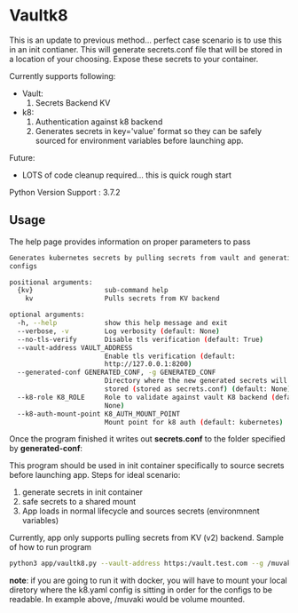 # Vaultk8

This is an update to previous method... perfect case scenario is to use this in an init contianer. This will generate secrets.conf file that will be stored in a location of your choosing. Expose these secrets to your container.


Currently supports following:
- Vault:
    1. Secrets Backend KV
- k8:
    1. Authentication against k8 backend
    2. Generates secrets in key='value' format so they can be safely sourced for environment variables before launching app.

Future:
- LOTS of code cleanup required... this is quick rough start

Python Version Support : 3.7.2

## Usage

The help page provides information on proper parameters to pass
```sh                                                 
Generates kubernetes secrets by pulling secrets from vault and generating k8
configs

positional arguments:
  {kv}                  sub-command help
    kv                  Pulls secrets from KV backend

optional arguments:
  -h, --help            show this help message and exit
  --verbose, -v         Log verbosity (default: None)
  --no-tls-verify       Disable tls verification (default: True)
  --vault-address VAULT_ADDRESS
                        Enable tls verification (default:
                        http://127.0.0.1:8200)
  --generated-conf GENERATED_CONF, -g GENERATED_CONF
                        Directory where the new generated secrets will be
                        stored (stored as secrets.conf) (default: None)
  --k8-role K8_ROLE     Role to validate against vault K8 backend (default:
                        None)
  --k8-auth-mount-point K8_AUTH_MOUNT_POINT
                        Mount point for k8 auth (default: kubernetes)
```

Once the program finished it writes out **secrets.conf** to the folder specified by **generated-conf**:

This program should be used in init container specifically to source secrets before launching app. Steps for ideal scenario:
1. generate secrets in init container
2. safe secrets to a shared mount
3. App loads in normal lifecycle and sources secrets (environmnent variables)

Currently, app only supports pulling secrets from KV (v2) backend. Sample of how to run program

```sh
python3 app/vaultk8.py --vault-address https:/vault.test.com --g /muvaki --k8-role qa-app --k8-auth-mount-point qa kv qa/app
```

**note**: if you are going to run it with docker, you will have to mount your local diretory where the k8.yaml config is sitting in order for the configs to be readable. In example above, /muvaki would be volume mounted.